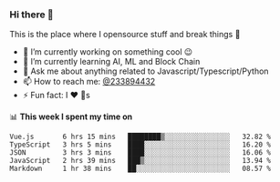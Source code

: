 ### Hi there 👋

<!--
**a233894432/a233894432** is a ✨ _special_ ✨ repository because its `README.md` (this file) appears on your GitHub profile.

Here are some ideas to get you started:

- 🔭 I’m currently working on ...
- 🌱 I’m currently learning ...
- 👯 I’m looking to collaborate on ...
- 🤔 I’m looking for help with ...
- 💬 Ask me about ...
- 📫 How to reach me: ...
- 😄 Pronouns: ...
- ⚡ Fun fact: ...
-->
 
 
This is the place where I opensource stuff and break things :rofl:

- 🔭 I’m currently working on something cool :wink:
- 🌱 I’m currently learning AI, ML and Block Chain
- 💬 Ask me about anything related to Javascript/Typescript/Python
- 📫 How to reach me: [@233894432](https://twitter.com/233894432)
- ⚡ Fun fact: I :heart: :dog:s

📊 **This week I spent my time on**
<!--START_SECTION:waka-->
```text
Vue.js       6 hrs 15 mins   ████████▒░░░░░░░░░░░░░░░░   32.82 % 
TypeScript   3 hrs 5 mins    ████░░░░░░░░░░░░░░░░░░░░░   16.20 % 
JSON         3 hrs 3 mins    ████░░░░░░░░░░░░░░░░░░░░░   16.06 % 
JavaScript   2 hrs 39 mins   ███▒░░░░░░░░░░░░░░░░░░░░░   13.94 % 
Markdown     1 hr 38 mins    ██░░░░░░░░░░░░░░░░░░░░░░░   08.57 % 
```
<!--END_SECTION:waka-->
